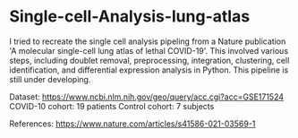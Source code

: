 # Single-cell-Analysis-lung-atlas

I tried to recreate the single cell analysis pipeling from a Nature publication 'A molecular single-cell lung atlas of lethal COVID-19'.
This involved various steps, including doublet removal, preprocessing, integration, clustering, cell identification, and differential expression analysis in Python.
This pipeline is still under developing.

Dataset:
https://www.ncbi.nlm.nih.gov/geo/query/acc.cgi?acc=GSE171524
COVID-10 cohort: 19 patients
Control cohort: 7 subjects


References:
https://www.nature.com/articles/s41586-021-03569-1
